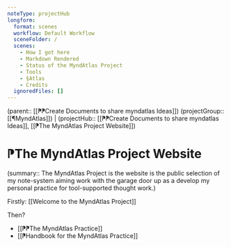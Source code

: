 ```yaml
---
noteType: projectHub
longform:
  format: scenes
  workflow: Default Workflow
  sceneFolder: /
  scenes:
    - How I got here
    - Markdown Rendered
    - Status of the MyndAtlas Project
    - Tools
    - §Atlas
    - Credits
  ignoredFiles: []
---
```

(parent:: [[⁋⁋Create Documents to share myndatlas Ideas]])
(projectGroup:: [[¶MyndAtlas]]) | (projectHub:: [[⁋⁋Create Documents to share myndatlas Ideas]], [[⁋The MyndAtlas Project Website]])
# ⁋The MyndAtlas Project Website 

(summary:: The MyndAtlas Project is the website is the public selection of my note-system aiming work with the garage door up as a develop my personal practice for tool-supported thought work.)

 Firstly:
[[Welcome to the MyndAtlas Project]]

Then?
- [[⁋⁋The MyndAtlas Practice]]
- [[⁋Handbook for the MyndAtlas Practice]]